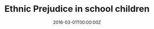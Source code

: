 ---
date: "2016-03-01T00:00:00Z"
external_link: https://onlinelibrary.wiley.com/doi/full/10.1002/CL2.164
image:
  caption: ""
  focal_point: Smart
links:
- icon: twitter
  icon_pack: fab
  name: Follow
  url: https://twitter.com/metaevidence
slides: ""
summary: "A Systematic Review and Meta‐Analysis looking at Universal Preschool‐ and School‐based Education Programmes for Reducing Ethnic Prejudice and Promoting Respect for Diversity among Children Aged 3‐11"
tags:
- Methods, Education
title: "Ethnic Prejudice in school children"
url_code: ""
url_pdf: ""
url_slides: ""
url_video: ""
---